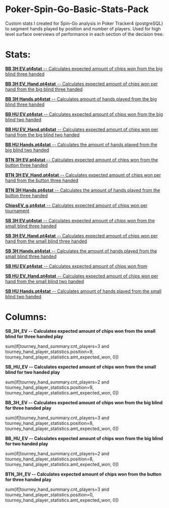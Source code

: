 # Poker-Spin-Go-Basic-Stats-Pack
Custom stats I created for Spin-Go analysis in Poker Tracker4 (postgreSQL) to segment hands played by position and number of players. Used for high level surface overviews of performance in each section of the decision tree.

# Stats:


<a href="https://github.com/erikw425/Poker-Spin-Go-Stats-Pack/blob/master/BB%203H%20EV.pt4stat"><b>BB 3H EV.pt4stat</b> -- Calculates expected amount of chips won from the big blind three handed</a>

<a href="https://github.com/erikw425/Poker-Spin-Go-Stats-Pack/blob/master/BB%203H%20EV_Hand.pt4stat"><b>BB 3H EV_Hand.pt4stat</b> -- Calculates expected amount of chips won per hand from the big blind three handed</a>

<a href="https://github.com/erikw425/Poker-Spin-Go-Stats-Pack/blob/master/BB%203H%20Hands.pt4stat"><b>BB 3H Hands.pt4stat</b> -- Calculates amount of hands played from the big blind three handed</a>

<a href="https://github.com/erikw425/Poker-Spin-Go-Stats-Pack/blob/master/BB%20HU%20EV.pt4stat"><b>BB HU EV.pt4stat</b> -- Calculates expected amount of chips won from the big blind two handed</a>

<a href="https://github.com/erikw425/Poker-Spin-Go-Stats-Pack/blob/master/BB%20HU%20EV_Hand.pt4stat"><b>BB HU EV_Hand.pt4stat</b> -- Calculates expected amount of chips won per hand from the big blind two handed</a>

<a href="https://github.com/erikw425/Poker-Spin-Go-Stats-Pack/blob/master/BB%20HU%20Hands.pt4stat"><b>BB HU Hands.pt4stat</b> -- Calculates the amount of hands played from the big blind two handed</a>

<a href="https://github.com/erikw425/Poker-Spin-Go-Stats-Pack/blob/master/BTN%203H%20EV.pt4stat"><b>BTN 3H EV.pt4stat</b> -- Calculates expected amount of chips won from the button three handed</a>

<a href="https://github.com/erikw425/Poker-Spin-Go-Stats-Pack/blob/master/BTN%203H%20EV_Hand.pt4stat"><b>BTN 3H EV_Hand.pt4stat</b> -- Calculates expected amount of chips won per hand from the button three handed</a>

<a href="https://github.com/erikw425/Poker-Spin-Go-Stats-Pack/blob/master/BTN%203H%20Hands.pt4stat"><b>BTN 3H Hands.pt4stat</b> -- Calculates the amount of hands played from the button three handed</a>

<a href="https://github.com/erikw425/Poker-Spin-Go-Stats-Pack/blob/master/ChipsEV_g.pt4stat"><b>ChipsEV_g.pt4stat</b> -- Calculates expected amount of chips won per tournament</a>

<a href="https://github.com/erikw425/Poker-Spin-Go-Stats-Pack/blob/master/SB%203H%20EV.pt4stat"><b>SB 3H EV.pt4stat</b> -- Calculates expected amount of chips won from the small blind three handed</a>

<a href="https://github.com/erikw425/Poker-Spin-Go-Stats-Pack/blob/master/SB%203H%20EV_Hand.pt4stat"><b>SB 3H EV_Hand.pt4stat</b> -- Calculates expected amount of chips won per hand from the small blind three handed</a>

<a href="https://github.com/erikw425/Poker-Spin-Go-Stats-Pack/blob/master/SB%203H%20Hands.pt4stat"><b>SB 3H Hands.pt4stat</b> -- Calculates the amount of hands played from the small blind three handed</a>

<a href="https://github.com/erikw425/Poker-Spin-Go-Stats-Pack/blob/master/SB%20HU%20EV.pt4stat"><b>SB HU EV.pt4stat</b> -- Calculates expected amount of chips won from</a>

<a href="https://github.com/erikw425/Poker-Spin-Go-Stats-Pack/blob/master/SB%20HU%20EV_Hand.pt4stat"><b>SB HU EV_Hand.pt4stat</b> -- Calculates expected amount of chips won per hand from the small blind two handed</a>

<a href="https://github.com/erikw425/Poker-Spin-Go-Stats-Pack/blob/master/SB%20HU%20Hands.pt4stat"><b>SB HU Hands.pt4stat</b> -- Calculates amount of hands played from the small blind two handed</a>

# Columns:

<b>SB_3H_EV -- Calculates expected amount of chips won from the small blind for three handed play</b>

sum(if[tourney_hand_summary.cnt_players=3 and tourney_hand_player_statistics.position=9, tourney_hand_player_statistics.amt_expected_won, 0])

<b>SB_HU_EV -- Calculates expected amount of chips won from the small blind for two handed play</b>

sum(if[tourney_hand_summary.cnt_players=2 and tourney_hand_player_statistics.position=9, tourney_hand_player_statistics.amt_expected_won, 0])

<b>BB_3H_EV -- Calculates expected amount of chips won from the big blind for three handed play </b>

sum(if[tourney_hand_summary.cnt_players=3 and tourney_hand_player_statistics.position=8, tourney_hand_player_statistics.amt_expected_won, 0])

<b>BB_HU_EV -- Calculates expected amount of chips won from the big blind for two handed play</b>

sum(if[tourney_hand_summary.cnt_players=2 and tourney_hand_player_statistics.position=8, tourney_hand_player_statistics.amt_expected_won, 0])

<b>BTN_3H_EV -- Calculates expected amount of chips won from the button for three handed play</b>

sum(if[tourney_hand_summary.cnt_players=3 and tourney_hand_player_statistics.position=0, tourney_hand_player_statistics.amt_expected_won, 0])

 
